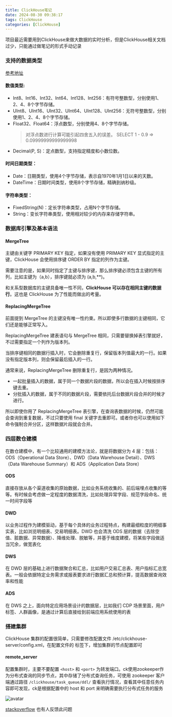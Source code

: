 ```yaml
---
title: ClickHouse笔记
date: 2024-08-30 09:38:17
tags: ClickHouse
categories: [ClickHouse]
---
```


项目最近需要用到ClickHouse来做大数据的实时分析，但是ClickHouse相关文档过少，只能通过做笔记的形式手动记录

### 支持的数据类型

[参考地址](https://clickhouse.com/docs/zh/sql-reference/data-types "ClickHouse数据类型")

#### 数值类型:

+ Int8、Int16、Int32、Int64、Int128、Int256：有符号整数型，分别使用1、2、4、8个字节存储。
+ UInt8、UInt16、UInt32、UInt64、UInt128、UInt256：无符号整数型，分别使用1、2、4、8个字节存储。
+ Float32、Float64：浮点数型，分别使用4、8个字节存储。
    > 对浮点数进行计算可能引起四舍五入的误差。
    > SELECT 1 - 0.9  => 0.09999999999999998
+ Decimal(P, S)：定点数型，支持指定精度和小数位数。

#### 时间日期类型：

+ Date：日期类型，使用4个字节存储，表示自1970年1月1日以来的天数。
+ DateTime：日期时间类型，使用8个字节存储，精确到纳秒级。

#### 字符串类型：

+ FixedString(N)：定长字符串类型，占用N个字节存储。
+ String：变长字符串类型，使用相对较少的内存来存储字符串。

<!-- more -->

### 数据库引擎及基本语法

#### MergeTree

主键由关键字 PRIMARY KEY 指定，如果没有使用 PRIMARY KEY 显式指定的主键，ClickHouse 会使用排序键 ORDER BY 指定的列作为主键。

需要注意的是，如果同时指定了主键与排序键，那么排序键必须包含主键的所有列，比如主键为（a,b），排序键就必须为 (a,b,**)。

和关系型数据库的主键具备唯一性不同，**ClickHouse 可以存在相同主键的数据行**。这也是 ClickHouse 为了性能而做出的考量。

#### ReplacingMergeTree

前面提到 MergeTree 的主键没有唯一性约束。所以即使多行数据的主键相同，它们还是能够正常写入。

ReplacingMergeTree 建表语句与 MergeTree 相同，只需要替换掉表引擎就好，不过需要指定一个列作为版本列。

当排序键相同的数据行插入时，它会删除重复行，保留版本列值最大的一行。如果没有指定版本列，则会保留最后插入的一行。

通常来说，ReplacingMergeTree 删除重复行，是因为两种情况。

+ 一起批量插入的数据，属于同一个数据片段的数据，所以会在插入时候按排序键去重。
+ 分批插入的数据，属于不同的数据片段，需要依托后台数据片段合并的时候才进行。

所以即使你用了 ReplacingMergeTree 表引擎，在查询表数据的时候，仍然可能会查询到重复数据，不过只要使用 final 关键字去重即可。或者你也可以使用如下命令强制合并分区，这样数据片段就会合并。

### 四层数仓建模

在数仓建模中，有一个比较通用的建模方法论，就是将数据分为 4 层：包括：ODS（Operational Data Store）、DWD（Data Warehouse Detail）、DWS（Data Warehouse Summary）和 ADS（Application Data Store）

#### ODS

直接存放从各个渠道收集的原始数据，比如业务系统收集的、前后端埋点收集的等等。有时候会考虑做一定程度的数据清洗，比如处理异常字段、规范字段命名、统一时间字段等

#### DWD

以业务过程作为建模驱动，基于每个具体的业务过程特点，构建最细粒度的明细事实表，比如浏览明细表、交易明细表。DWD 也会清洗 ODS 层的数据（去除空值、脏数据、异常数据）、降维处理、脱敏等，并基于维度建模，将某些字段做适当冗余，做宽表化

#### DWS

在 DWD 层的基础上进行数据聚合和汇总，比如用户交易汇总表、用户指标汇总宽表。一般会依据特定业务需求或报表要求进行数据汇总和预计算，提高数据查询效率和性能

#### ADS

在 DWS 之上，面向特定应用场景设计的数据层，比如我们 CDP 场景里面，用户标签、人群画像，是通过计算后直接给到前端应用系统使用的表

### 搭建集群

ClickHouse 集群的配置很简单，只需要修改配置文件 /etc/clickhouse-server/config.xml，在配置文件的 标签下，增加集群的节点配置即可


#### remote_server 


配置集群时，主要不要配置 `<host>` 和 `<port>` 为转发端口。ck使用zookeeper作为分布式查询的同步节点，其中存储了分布式查询任务，可使用 zookeeper 客户端通过路径 `/clickhouse/task_queue/ddl/` 查看执行情况，查看其中任意任务内容即可发现，ck是根据配置中的 host 和 port 来明确需要执行分布式任务的服务

![avatar](ck1.png)

[stackoverflow](https://stackoverflow.com/questions/64947277/clickhouse-create-database-on-cluster-ends-with-timeout "ClickHouse的配置问题")  也有人反馈此问题
